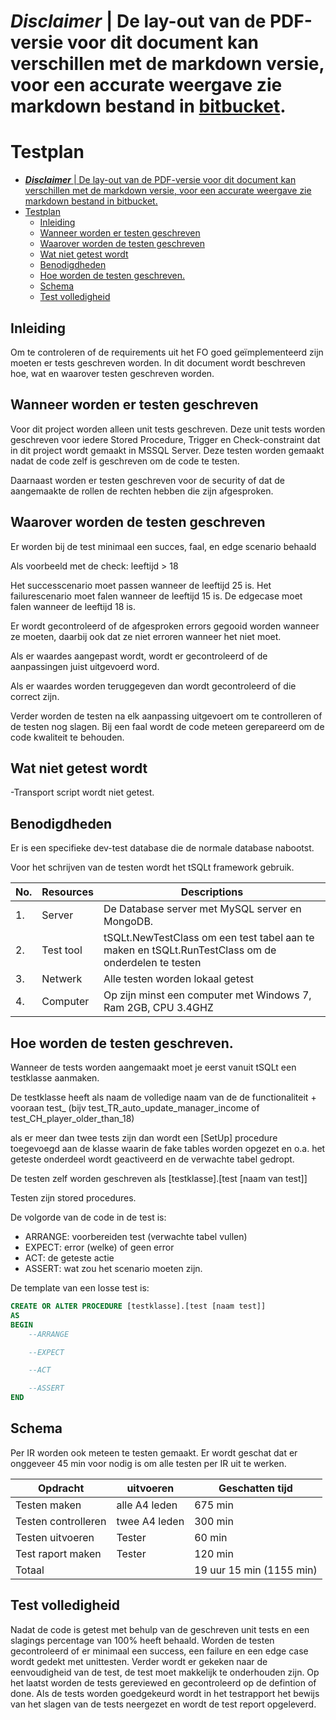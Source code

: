 # ***Disclaimer*** | De lay-out van de PDF-versie voor dit document kan verschillen met de markdown versie, voor een accurate weergave zie markdown bestand in [bitbucket](https://isebitbucket.aimsites.nl/projects/S22122A4/repos/football-league-manager/browse/docs).

# Testplan

- [***Disclaimer*** | De lay-out van de PDF-versie voor dit document kan verschillen met de markdown versie, voor een accurate weergave zie markdown bestand in bitbucket.](#disclaimer--de-lay-out-van-de-pdf-versie-voor-dit-document-kan-verschillen-met-de-markdown-versie-voor-een-accurate-weergave-zie-markdown-bestand-in-bitbucket)
- [Testplan](#testplan)
	- [Inleiding](#inleiding)
	- [Wanneer worden er testen geschreven](#wanneer-worden-er-testen-geschreven)
	- [Waarover worden de testen geschreven](#waarover-worden-de-testen-geschreven)
	- [Wat niet getest wordt](#wat-niet-getest-wordt)
	- [Benodigdheden](#benodigdheden)
	- [Hoe worden de testen geschreven.](#hoe-worden-de-testen-geschreven)
	- [Schema](#schema)
	- [Test volledigheid](#test-volledigheid)

## Inleiding
Om te controleren of de requirements uit het FO goed geïmplementeerd zijn moeten er tests geschreven worden.
In dit document wordt beschreven hoe, wat en waarover testen geschreven worden.

## Wanneer worden er testen geschreven

Voor dit project worden alleen unit tests geschreven.
Deze unit tests worden geschreven voor iedere Stored Procedure, Trigger en Check-constraint dat in dit project wordt gemaakt in MSSQL Server.
Deze testen worden gemaakt nadat de code zelf is geschreven om de code te testen.

Daarnaast worden er testen geschreven voor de security of dat de aangemaakte de rollen de rechten hebben die zijn afgesproken.

## Waarover worden de testen geschreven

Er worden bij de test minimaal een succes, faal, en edge scenario behaald

Als voorbeeld met de check: leeftijd > 18

Het successcenario moet passen wanneer de leeftijd 25 is.
Het failurescenario moet falen wanneer de leeftijd 15 is.
De edgecase moet falen wanneer de leeftijd 18 is.

Er wordt gecontroleerd of de afgesproken errors gegooid worden wanneer ze moeten, daarbij ook dat ze niet erroren wanneer het niet moet.

Als er waardes aangepast wordt, wordt er gecontroleerd of de aanpassingen juist uitgevoerd word.

Als er waardes worden teruggegeven dan wordt gecontroleerd of die correct zijn.

Verder worden de testen na elk aanpassing uitgevoert om te controlleren of de testen nog slagen. Bij een faal wordt de code meteen gerepareerd om de code kwaliteit te behouden.

## Wat niet getest wordt

-Transport script wordt niet getest.

## Benodigdheden

Er is een specifieke dev-test database die de normale database nabootst.

Voor het schrijven van de testen wordt het tSQLt framework gebruik.

|No.|Resources|Descriptions|
|--|--|--|
|1.|Server|De Database server met MySQL server en MongoDB.|
|2.|Test tool|tSQLt.NewTestClass om een test tabel aan te maken en tSQLt.RunTestClass om de onderdelen te testen|
|3.|Netwerk|Alle testen worden lokaal getest|
|4.|Computer|Op zijn minst een computer met Windows 7, Ram 2GB, CPU 3.4GHZ|

## Hoe worden de testen geschreven.

Wanneer de tests worden aangemaakt moet je eerst vanuit tSQLt een testklasse aanmaken. 

De testklasse heeft als naam de volledige naam van de  de functionaliteit + vooraan test_ (bijv test_TR_auto_update_manager_income of test_CH_player_older_than_18)

als er meer dan twee tests zijn dan wordt een \[SetUp\] procedure toegevoegd aan de klasse waarin de fake tables worden opgezet en o.a. het geteste onderdeel wordt geactiveerd en de verwachte tabel gedropt.

De testen zelf worden geschreven als \[testklasse\].\[test \[naam van test\]\]

Testen zijn stored procedures.

De volgorde van de code in de test is:
- ARRANGE: voorbereiden test (verwachte tabel vullen)
- EXPECT: error (welke) of geen error
- ACT: de geteste actie
- ASSERT: wat zou het scenario moeten zijn.

De template van een losse test is:

```SQL
CREATE OR ALTER PROCEDURE [testklasse].[test [naam test]]
AS
BEGIN
	--ARRANGE

	--EXPECT

	--ACT

	--ASSERT
END
```

## Schema
Per IR worden ook meteen te testen gemaakt. Er wordt geschat dat er onggeveer 45 min voor nodig is om alle testen per IR uit te werken.

|Opdracht|uitvoeren|Geschatten tijd|
|-------|----|-----------|
|Testen maken|alle A4 leden|675 min|
|Testen controlleren|twee A4 leden|300 min|
|Testen uitvoeren|Tester|60 min|
|Test raport maken|Tester|120 min|
|Totaal||19 uur 15 min (1155 min)|

## Test volledigheid

Nadat de code is getest met behulp van de geschreven unit tests en een slagings percentage van 100% heeft behaald. Worden de testen gecontroleerd of er minimaal een success, een failure en een edge case wordt gedekt met unittesten. Verder wordt er gekeken naar de eenvoudigheid van de test, de test moet makkelijk te onderhouden zijn. 
Op het laatst worden de tests gereviewed en gecontroleerd op de defintion of done. Als de tests worden goedgekeurd wordt in het testrapport het bewijs van het slagen van de tests neergezet en wordt de test report opgeleverd. 